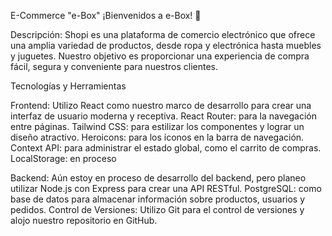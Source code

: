 E-Commerce "e-Box"
¡Bienvenidos a e-Box! 🛒

Descripción:
Shopi es una plataforma de comercio electrónico que ofrece una amplia variedad de productos, desde ropa y electrónica hasta muebles y juguetes. Nuestro objetivo es proporcionar una experiencia de compra fácil, segura y conveniente para nuestros clientes.

Tecnologías y Herramientas

Frontend:
Utilizo React como nuestro marco de desarrollo para crear una interfaz de usuario moderna y receptiva.
React Router: para la navegación entre páginas.
Tailwind CSS: para estilizar los componentes y lograr un diseño atractivo.
Heroicons: para los íconos en la barra de navegación.
Context API: para administrar el estado global, como el carrito de compras.
LocalStorage: en proceso

Backend:
Aún estoy en proceso de desarrollo del backend, pero planeo utilizar Node.js con Express para crear una API RESTful.
PostgreSQL: como base de datos para almacenar información sobre productos, usuarios y pedidos.
Control de Versiones: Utilizo Git para el control de versiones y alojo nuestro repositorio en GitHub.


